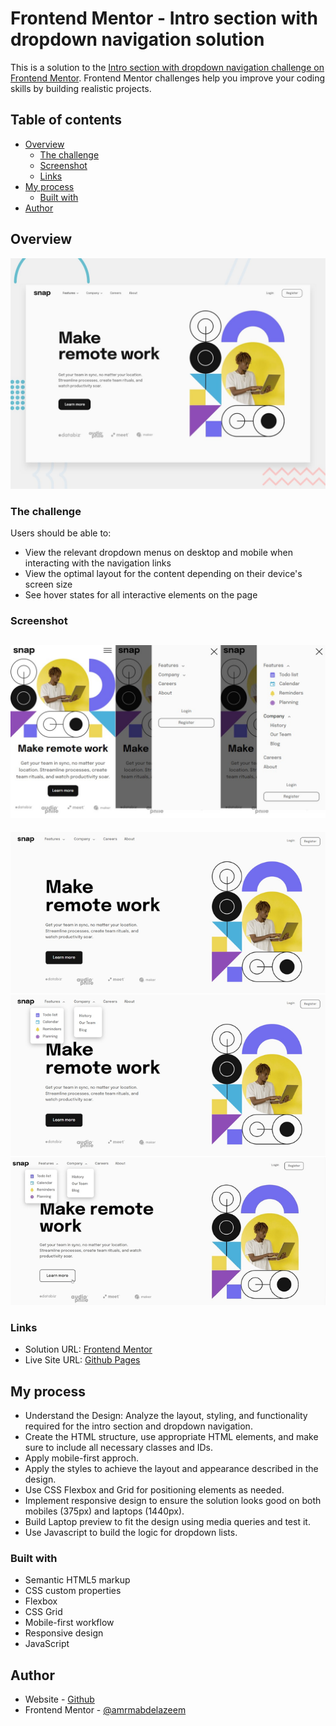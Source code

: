 # Frontend Mentor - Intro section with dropdown navigation solution

This is a solution to the [Intro section with dropdown navigation challenge on Frontend Mentor](https://www.frontendmentor.io/challenges/intro-section-with-dropdown-navigation-ryaPetHE5). Frontend Mentor challenges help you improve your coding skills by building realistic projects. 

## Table of contents

- [Overview](#overview)
  - [The challenge](#the-challenge)
  - [Screenshot](#screenshot)
  - [Links](#links)
- [My process](#my-process)
  - [Built with](#built-with)
- [Author](#author)

## Overview

![Design preview for the Intro section with dropdown navigation coding challenge](./design/desktop-preview.jpg)

### The challenge

Users should be able to:

- View the relevant dropdown menus on desktop and mobile when interacting with the navigation links
- View the optimal layout for the content depending on their device's screen size
- See hover states for all interactive elements on the page

### Screenshot

![mobile View](Screenshots/qNEmafOuwq.jpg)
---
![Laptop View](Screenshots/Mr8jc5EbiM.jpg)

### Links

- Solution URL: [Frontend Mentor](https://www.frontendmentor.io/solutions/intro-section-with-dropdown-navidagtion-with-flex-and-grid-hE376_SJO3)
- Live Site URL: [Github Pages](https://amrmabdelazeem.github.io/intro-section-with-dropdown-navigation/)

## My process

- Understand the Design: Analyze the layout, styling, and functionality required for the intro section and dropdown navigation.
- Create the HTML structure, use appropriate HTML elements, and make sure to include all necessary classes and IDs.
- Apply mobile-first approch.
- Apply the styles to achieve the layout and appearance described in the design.
- Use CSS Flexbox and Grid for positioning elements as needed.
- Implement responsive design to ensure the solution looks good on both mobiles (375px) and laptops (1440px).
- Build Laptop preview to fit the design using media queries and test it.
- Use Javascript to build the logic for dropdown lists.

### Built with

- Semantic HTML5 markup
- CSS custom properties
- Flexbox
- CSS Grid
- Mobile-first workflow
- Responsive design
- JavaScript

## Author

- Website - [Github](https://github.com/amrmabdelazeem)
- Frontend Mentor - [@amrmabdelazeem](https://www.frontendmentor.io/profile/amrmabdelazeem)
